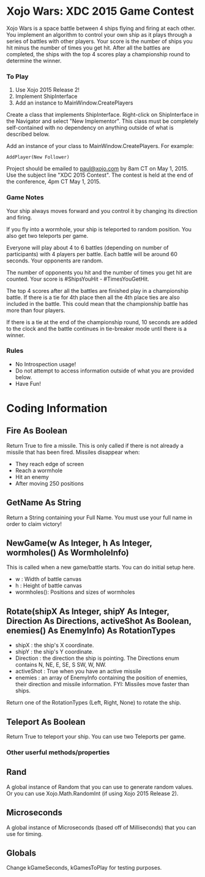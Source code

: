 # Xojo Wars: XDC 2015 Game Contest #

Xojo Wars is a space battle between 4 ships flying and firing at each other. You implement an algorithm to control your own ship as it plays through a series of battles with other players. Your score is the number of ships you hit minus the number of times you get hit. After all the battles are completed, the ships with the top 4 scores play a championship round to determine the winner.

### To Play ###
1. Use Xojo 2015 Release 2!
1. Implement ShipInterface
1. Add an instance to MainWindow.CreatePlayers

Create a class that implements ShipInterface. Right-click on ShipInterface
in the Navigator and select "New Implementor". This class must be completely
self-contained with no dependency on anything outside of what is described
below.

Add an instance of your class to MainWindow.CreatePlayers. For example:

    AddPlayer(New Follower)
    
Project should be emailed to paul@xojo.com by 8am CT on May 1, 2015. Use the subject line "XDC 2015 Contest". The contest is held at the end of the conference, 4pm CT May 1, 2015.


### Game Notes ###
Your ship always moves forward and you control it by changing its direction and firing.

If you fly into a wormhole, your ship is teleported to random position. You also get two teleports per game.

Everyone will play about 4 to 6 battles (depending on number of participants) with 4 players per battle. Each battle will be around 60 seconds. Your opponents are random.

The number of opponents you hit and the number of times you get hit are counted. Your score is #ShipsYouHit - #TimesYouGetHit.

The top 4 scores after all the battles are finished play in a championship battle. If there is a tie for 4th place then all the 4th place ties are also included in the battle. This could mean that the championship battle has more than four players.

If there is a tie at the end of the championship round, 10 seconds are added to the clock and the battle continues in tie-breaker mode until there is a winner.

### Rules ###
* No Introspection usage!
* Do not attempt to access information outside of what you are provided below.
* Have Fun!

# Coding Information #

## Fire As Boolean ##
Return True to fire a missile. This is only called if there is not already
a missile that has been fired. Missiles disappear when:
* They reach edge of screen
* Reach a wormhole
* Hit an enemy
* After moving 250 positions

## GetName As String ##
Return a String containing your Full Name. You must use your full name
in order to claim victory!

## NewGame(w As Integer, h As Integer, wormholes() As WormholeInfo) ##
This is called when a new game/battle starts. You can do initial setup here.

* w          : Width of battle canvas
* h          : Height of battle canvas
* wormholes(): Positions and sizes of wormholes

## Rotate(shipX As Integer, shipY As Integer, Direction As Directions, activeShot As Boolean, enemies() As EnemyInfo) As RotationTypes ##

* shipX      : the ship's X coordinate.
* shipY      : the ship's Y coordinate.
* Direction  : the direction the ship is pointing. The Directions enum contains N, NE, E, SE, S
             SW, W, NW.
* activeShot : True when you have an active missile
* enemies    : an array of EnemyInfo containing the position of enemies, their 
             direction and missile information. FYI: Missiles move faster than ships.

Return one of the RotationTypes (Left, Right, None) to rotate the ship.

## Teleport As Boolean ##
Return True to teleport your ship. You can use two Teleports per game.

### Other userful methods/properties ###

## Rand ##
A global instance of Random that you can use to generate random values. Or you can use Xojo.Math.RandomInt (if using Xojo 2015 Release 2).

## Microseconds ##
A global instance of Microseconds (based off of Milliseconds) that you can use for timing.

## Globals ##
Change kGameSeconds, kGamesToPlay for testing purposes.